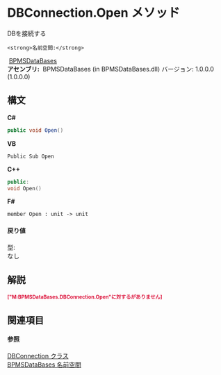 # DBConnection.Open メソッド 
 

DBを接続する


    <strong>名前空間:</strong>
&nbsp;<a href="65592506-413d-db80-e665-5011f15fa9cc">BPMSDataBases</a><br /><strong>アセンブリ:</strong>
&nbsp;BPMSDataBases (in BPMSDataBases.dll) バージョン: 1.0.0.0 (1.0.0.0)

## 構文

**C#**<br />
``` C#
public void Open()
```

**VB**<br />
``` VB
Public Sub Open
```

**C++**<br />
``` C++
public:
void Open()
```

**F#**<br />
``` F#
member Open : unit -> unit 

```


#### 戻り値
型: <br />なし

## 解説
<p style="color: #dc143c; font-size: 8.5pt; font-weight: bold;">["M:BPMSDataBases.DBConnection.Open"に対する<remarks>がありません]</p>

## 関連項目


#### 参照
<a href="043d2f9f-766e-9639-2dbb-286e11ccd96c">DBConnection クラス</a><br /><a href="65592506-413d-db80-e665-5011f15fa9cc">BPMSDataBases 名前空間</a><br />
